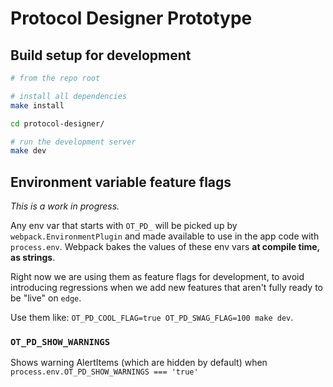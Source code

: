 # Protocol Designer Prototype

## Build setup for development

```bash
# from the repo root

# install all dependencies
make install

cd protocol-designer/

# run the development server
make dev
```

## Environment variable feature flags

*This is a work in progress.*

Any env var that starts with `OT_PD_` will be picked up by `webpack.EnvironmentPlugin` and made available to use in the app code with `process.env`. Webpack bakes the values of these env vars **at compile time, as strings**.

Right now we are using them as feature flags for development, to avoid introducing regressions when we add new features that aren't fully ready to be "live" on `edge`.

Use them like: `OT_PD_COOL_FLAG=true OT_PD_SWAG_FLAG=100 make dev`.

### `OT_PD_SHOW_WARNINGS`

Shows warning AlertItems (which are hidden by default) when `process.env.OT_PD_SHOW_WARNINGS === 'true'`
